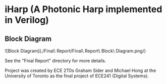 # iHarp (A Photonic Harp implemented in Verilog)

## Block Diagram
![Block Diagram](./Final\ Report/Final\ Report\ Block\ Diagram.png/)

See the "Final Report" directory for more details.

Project was created by ECE 2T0s Graham Sider and Michael Hong at the University of Toronto as the final project of ECE241 (Digital Systems).
